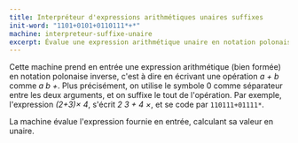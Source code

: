 ```yaml
---
title: Interpréteur d'expressions arithmétiques unaires suffixes
init-word: "1101+0101+0110111*+*"
machine: interpreteur-suffixe-unaire
excerpt: Évalue une expression arithmétique unaire en notation polonaise inverse.
---
```

Cette machine prend en entrée une expression arithmétique (bien formée) en notation polonaise inverse, c'est à dire en écrivant une opération *a + b* comme *a b +*. Plus précisément, on utilise le symbole 0 comme séparateur entre les deux arguments, et on suffixe le tout de l'opération. Par exemple, l'expression *(2+3)&times; 4*, s'écrit *2 3 + 4 &times;*, et se code par `110111+01111*`.

La machine évalue l'expression fournie en entrée, calculant sa valeur en unaire.
